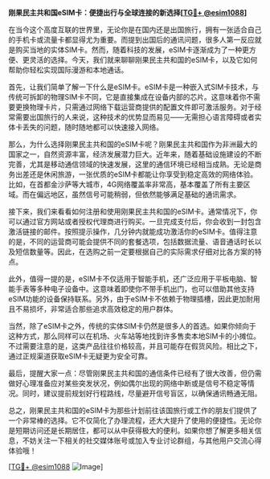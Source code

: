 **刚果民主共和国eSIM卡：便捷出行与全球连接的新选择[[TG💪+ @esim1088](https://t.me/s/esim1088)]**

在当今这个高度互联的世界里，无论你是在国内还是出国旅行，拥有一张适合自己的手机卡或流量卡都显得尤为重要。而提到出国后的通讯问题，很多人第一反应就是购买当地的实体SIM卡。然而，随着科技的发展，eSIM卡逐渐成为了一种更方便、更灵活的选择。今天，我们就来聊聊刚果民主共和国的eSIM卡，以及它如何帮助你轻松实现国际漫游和本地通话。

首先，让我们简单了解一下什么是eSIM卡。eSIM卡是一种嵌入式SIM卡技术，与传统可拆卸的物理SIM卡不同，它是直接集成在设备内部的芯片。这意味着你不需要更换物理卡片，只需通过网络下载运营商提供的配置文件即可激活服务。对于经常需要出国旅行的人来说，这种技术的优势显而易见——无需担心语言障碍或者实体卡丢失的问题，随时随地都可以快速接入网络。

那么，为什么选择刚果民主共和国的eSIM卡呢？刚果民主共和国作为非洲最大的国家之一，自然资源丰富，经济发展潜力巨大。近年来，随着基础设施建设的不断完善，尤其是移动通信领域的快速发展，这里的通信环境已经相当成熟。无论是商务出差还是休闲旅游，一张优质的eSIM卡都能让你享受到稳定高效的网络体验。比如，在首都金沙萨等大城市，4G网络覆盖率非常高，基本覆盖了所有主要区域。而在偏远地区，虽然信号可能稍弱，但依然能够满足基础的通讯需求。

接下来，我们来看看如何注册和使用刚果民主共和国的eSIM卡。通常情况下，你可以通过官方网站或者授权代理商进行购买。一旦完成支付后，你会收到一封包含激活链接的邮件。按照提示操作，几分钟内就能成功激活你的eSIM卡。值得注意的是，不同的运营商可能会提供不同的套餐选项，包括数据流量、语音通话时长以及短信数量等。因此，在选购之前一定要根据自己的实际需求仔细对比各方案的特点。

此外，值得一提的是，eSIM卡不仅适用于智能手机，还广泛应用于平板电脑、智能手表等多种电子设备中。这意味着即使你不带手机出门，也可以借助其他支持eSIM功能的设备保持联系。另外，由于eSIM卡不依赖于物理插槽，因此更加耐用且不易损坏，非常适合那些追求高效稳定的用户群体。

当然，除了eSIM卡之外，传统的实体SIM卡仍然是很多人的首选。如果你倾向于这种方式，那么同样可以在机场、火车站等地找到许多售卖本地SIM卡的小摊位。不过需要注意的是，这类产品往往价格较高，并且可能存在假货风险。相比之下，通过正规渠道获取eSIM卡无疑更为安全可靠。

最后，提醒大家一点：尽管刚果民主共和国的通信条件已经有了很大改善，但仍需做好心理准备应对某些突发状况，例如偶尔出现的网络中断或是信号不稳定等情况。同时，建议提前规划好行程路线，尽量避开信号盲区，以确保通讯畅通无阻。

总之，刚果民主共和国的eSIM卡为那些计划前往该国旅行或工作的朋友们提供了一个非常棒的选择。它不仅简化了办理流程，还大大提升了使用的便捷性。无论你是短期访问还是长期居住，都可以从中获得极大的便利。如果你想了解更多相关信息，不妨关注一下相关的社交媒体账号或加入专业讨论群组，与其他用户交流心得体验哦！

[[TG💪+ @esim1088](https://t.me/s/esim1088) ![Image](https://i.postimg.cc/4NQfJmqS/Snipaste-2025-05-13-00-14-12.png)]